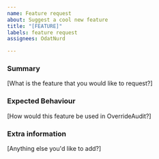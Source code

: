 ```yaml
---
name: Feature request
about: Suggest a cool new feature
title: "[FEATURE]"
labels: feature request
assignees: OdatNurd

---
```


### Summary

[What is the feature that you would like to request?]

### Expected Behaviour

[How would this feature be used in OverrideAudit?]

### Extra information

[Anything else you'd like to add?]
